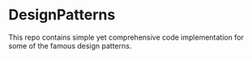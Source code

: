 # DesignPatterns
This repo contains simple yet comprehensive code implementation for some of the famous design patterns.
